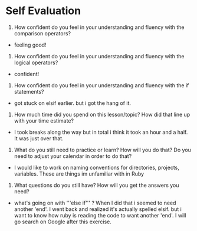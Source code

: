 # Self Evaluation

1. How confident do you feel in your understanding and fluency with the comparison operators?
- feeling good!
1. How confident do you feel in your understanding and fluency with the logical operators?
- confident!
1. How confident do you feel in your understanding and fluency with the if statements?
- got stuck on elsif earlier. but i got the hang of it.
1. How much time did you spend on this lesson/topic? How did that line up with your time estimate?
- I took breaks along the way but in total i think it took an hour and a half. It was just over that.
1. What do you still need to practice or learn? How will you do that? Do you need to adjust your calendar in order to do that?
- I would like to work on naming conventions for directories, projects, variables. These are things im unfamiliar with in Ruby
1. What questions do you still have? How will you get the answers you need?
- what's going on with '''else if''' ? When I did that i seemed to need another 'end'. I went back and realized it's actually spelled elsif. but i want to know how ruby is reading the code to want another 'end'. I will go search on Google after this exercise.
